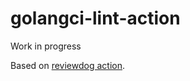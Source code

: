 # golangci-lint-action

Work in progress

Based on [reviewdog action](https://github.com/reviewdog/action-golangci-lint).
